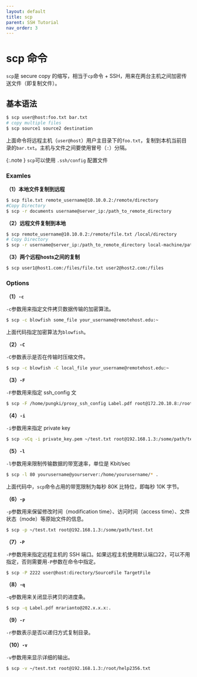 ```yaml
---
layout: default
title: scp
parent: SSH Tutorial
nav_order: 3
---
```

# scp 命令

`scp`是 secure copy 的缩写，相当于`cp`命令 + SSH，用来在两台主机之间加密传送文件（即复制文件）。

## 基本语法

```bash
$ scp user@host:foo.txt bar.txt
# copy multiple files
$ scp source1 source2 destination
```

上面命令将远程主机（`user@host`）用户主目录下的`foo.txt`，复制到本机当前目录的`bar.txt`。主机与文件之间要使用冒号（`:`）分隔。

{:.note }
`scp`可以使用 `.ssh/config` 配置文件

### Examles

**（1）本地文件复制到远程**
```bash
$ scp file.txt remote_username@10.10.0.2:/remote/directory
#Copy Directory
$ scp -r documents username@server_ip:/path_to_remote_directory
```

**（2）远程文件复制到本地**
```bash
$ scp remote_username@10.10.0.2:/remote/file.txt /local/directory
# Copy Directory
$ scp -r username@server_ip:/path_to_remote_directory local-machine/path_to_the_directory/
```

**（3）两个远程hosts之间的复制**
```bash
$ scp user1@host1.com:/files/file.txt user2@host2.com:/files
```

### Options

**（1）`-c`**

`-c`参数用来指定文件拷贝数据传输的加密算法。

```bash
$ scp -c blowfish some_file your_username@remotehost.edu:~
```

上面代码指定加密算法为`blowfish`。

**（2）`-C`**

`-C`参数表示是否在传输时压缩文件。

```bash
$ scp -c blowfish -C local_file your_username@remotehost.edu:~
```

**（3）`-F`**

`-F`参数用来指定 ssh_config 文

```bash
$ scp -F /home/pungki/proxy_ssh_config Label.pdf root@172.20.10.8:/root
```

**（4）`-i`**

`-i`参数用来指定 private key

```bash
$ scp -vCq -i private_key.pem ~/test.txt root@192.168.1.3:/some/path/test.txt
```

**（5）`-l`**

`-l`参数用来限制传输数据的带宽速率，单位是 Kbit/sec

```bash
$ scp -l 80 yourusername@yourserver:/home/yourusername/* .
```

上面代码中，`scp`命令占用的带宽限制为每秒 80K 比特位，即每秒 10K 字节。

**（6）`-p`**

`-p`参数用来保留修改时间（modification time）、访问时间（access time）、文件状态（mode）等原始文件的信息。

```bash
$ scp -p ~/test.txt root@192.168.1.3:/some/path/test.txt
```

**（7）`-P`**

`-P`参数用来指定远程主机的 SSH 端口。如果远程主机使用默认端口22，可以不用指定，否则需要用`-P`参数在命令中指定。

```bash
$ scp -P 2222 user@host:directory/SourceFile TargetFile
```

**（8）`-q`**

`-q`参数用来关闭显示拷贝的进度条。

```bash
$ scp -q Label.pdf mrarianto@202.x.x.x:.
```

**（9）`-r`**

`-r`参数表示是否以递归方式复制目录。

**（10）`-v`**

`-v`参数用来显示详细的输出。

```bash
$ scp -v ~/test.txt root@192.168.1.3:/root/help2356.txt
```


